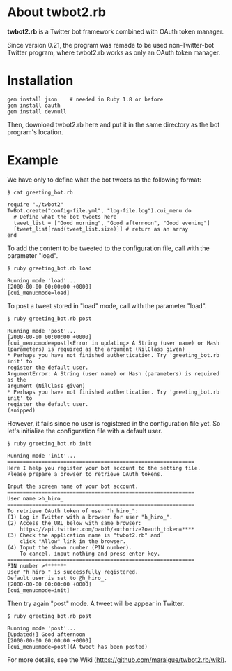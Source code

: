 # About twbot2.rb

**twbot2.rb** is a Twitter bot framework combined with OAuth token manager.

Since version 0.21, the program was remade to be used non-Twitter-bot Twitter program, where twbot2.rb works as only an OAuth token manager.

# Installation

    gem install json    # needed in Ruby 1.8 or before
    gem install oauth
    gem install devnull

Then, download twbot2.rb here and put it in the same directory as the bot program's location.

# Example

We have only to define what the bot tweets as the following format:

    $ cat greeting_bot.rb
    
    require "./twbot2"
    TwBot.create("config-file.yml", "log-file.log").cui_menu do
      # Define what the bot tweets here
      tweet_list = ["Good morning", "Good afternoon", "Good evening"]
      [tweet_list[rand(tweet_list.size)]] # return as an array
    end

To add the content to be tweeted to the configuration file, call with the parameter "load".

    $ ruby greeting_bot.rb load
    
    Running mode 'load'...
    [2000-00-00 00:00:00 +0000]
    [cui_menu:mode=load]

To post a tweet stored in "load" mode, call with the parameter "load".

    $ ruby greeting_bot.rb post
    
    Running mode 'post'...
    [2000-00-00 00:00:00 +0000]
    [cui_menu:mode=post]<Error in updating> A String (user name) or Hash
    (parameters) is required as the argument (NilClass given)
    * Perhaps you have not finished authentication. Try 'greeting_bot.rb init' to
    register the default user.
    ArgumentError: A String (user name) or Hash (parameters) is required as the
    argument (NilClass given)
    * Perhaps you have not finished authentication. Try 'greeting_bot.rb init' to
    register the default user.
    (snipped)

However, it fails since no user is registered in the configuration file yet. So let's initialize the configuration file with a default user.

    $ ruby greeting_bot.rb init
    
    Running mode 'init'...
    ============================================================
    Here I help you register your bot account to the setting file.
    Please prepare a browser to retrieve OAuth tokens.
    
    Input the screen name of your bot account.
    ============================================================
    User name >h_hiro_
    ============================================================
    To retrieve OAuth token of user "h_hiro_":
    (1) Log in Twitter with a browser for user "h_hiro_".
    (2) Access the URL below with same browser:
        https://api.twitter.com/oauth/authorize?oauth_token=****
    (3) Check the application name is "twbot2.rb" and
        click "Allow" link in the browser.
    (4) Input the shown number (PIN number).
        To cancel, input nothing and press enter key.
    ============================================================
    PIN number >*******
    User "h_hiro_" is successfully registered.
    Default user is set to @h_hiro_.
    [2000-00-00 00:00:00 +0000]
    [cui_menu:mode=init]

Then try again "post" mode. A tweet will be appear in Twitter.

    $ ruby greeting_bot.rb post
    
    Running mode 'post'...
    [Updated!] Good afternoon
    [2000-00-00 00:00:00 +0000]
    [cui_menu:mode=post](A tweet has been posted)

For more details, see the Wiki (https://github.com/maraigue/twbot2.rb/wiki).
